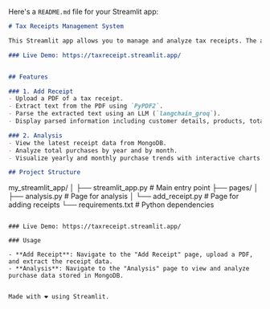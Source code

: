 Here's a `README.md` file for your Streamlit app:

```markdown
# Tax Receipts Management System

This Streamlit app allows you to manage and analyze tax receipts. The app includes two main functionalities: **Adding Receipts** and **Analyzing Receipts**.

### Live Demo: https://taxreceipt.streamlit.app/


## Features

### 1. Add Receipt
- Upload a PDF of a tax receipt.
- Extract text from the PDF using `PyPDF2`.
- Parse the extracted text using an LLM (`langchain_groq`).
- Display parsed information including customer details, products, total amount, and purchase date.

### 2. Analysis
- View the latest receipt data from MongoDB.
- Analyze total purchases by year and by month.
- Visualize yearly and monthly purchase trends with interactive charts.

## Project Structure

```
my_streamlit_app/
│
├── streamlit_app.py        # Main entry point
├── pages/
│   ├── analysis.py         # Page for analysis
│   └── add_receipt.py      # Page for adding receipts
└── requirements.txt        # Python dependencies
```

### Live Demo: https://taxreceipt.streamlit.app/

### Usage

- **Add Receipt**: Navigate to the "Add Receipt" page, upload a PDF, and extract the receipt data.
- **Analysis**: Navigate to the "Analysis" page to view and analyze purchase data stored in MongoDB.


Made with ❤️ using Streamlit.
```
